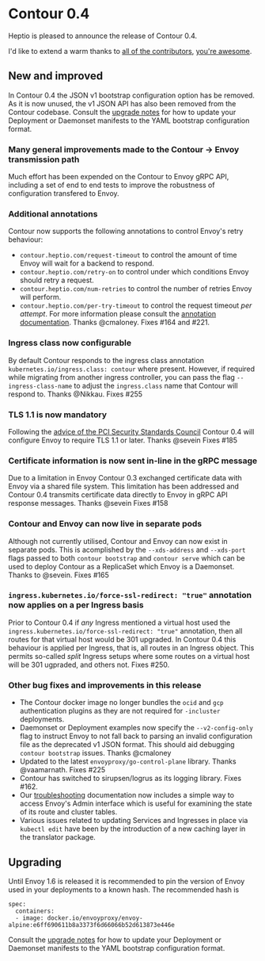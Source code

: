 # Contour 0.4

Heptio is pleased to announce the release of Contour 0.4.

I'd like to extend a warm thanks to [all of the contributors][6], [you're awesome][7].

## New and improved

In Contour 0.4 the JSON v1 bootstrap configuration option has be removed.
As it is now unused, the v1 JSON API has also been removed from the Contour codebase.
Consult the [upgrade notes][0] for how to update your Deployment or Daemonset manifests to the YAML bootstrap configuration format.

### Many general improvements made to the Contour -> Envoy transmission path

Much effort has been expended on the Contour to Envoy gRPC API, including a set of end to end tests to improve the robustness of configuration transfered to Envoy.

### Additional annotations

Contour now supports the following annotations to control Envoy's retry behaviour:
- `contour.heptio.com/request-timeout` to control the amount of time Envoy will wait for a backend to respond.
- `contour.heptio.com/retry-on` to control under which conditions Envoy should retry a request.
- `contour.heptio.com/num-retries` to control the number of retries Envoy will perform.
- `contour.heptio.com/per-try-timeout` to control the request timeout _per attempt_.
For more information please consult the [annotation documentation][4].
Thanks @cmaloney.
Fixes #164 and #221.

### Ingress class now configurable

By default Contour responds to the ingress class annotation `kubernetes.io/ingress.class: contour` where present.
However, if required while migrating from another ingress controller, you can pass the flag `--ingress-class-name` to adjust the `ingress.class` name that Contour will respond to.
Thanks @Nikkau.
Fixes #255

### TLS 1.1 is now mandatory

Following the [advice of the PCI Security Standards Council][5] Contour 0.4 will configure Envoy to require TLS 1.1 or later.
Thanks @sevein
Fixes #185

### Certificate information is now sent in-line in the gRPC message

Due to a limitation in Envoy Contour 0.3 exchanged certificate data with Envoy via a shared file system.
This limitation has been addressed and Contour 0.4 transmits certificate data directly to Envoy in gRPC API response messages. 
Thanks @sevein
Fixes #158

### Contour and Envoy can now live in separate pods

Although not currently utilised, Contour and Envoy can now exist in separate pods.
This is acomplished by the `--xds-address` and `--xds-port` flags passed to both `contour bootstrap` and `contour serve` which can be used to deploy Contour as a ReplicaSet which Envoy is a Daemonset. Thanks to @sevein. Fixes #165

### `ingress.kubernetes.io/force-ssl-redirect: "true"` annotation now applies on a per Ingress basis

Prior to Contour 0.4 if _any_ Ingress mentioned a virtual host used the `ingress.kubernetes.io/force-ssl-redirect: "true"` annotation, then all routes for that virtual host would be 301 upgraded.
In Contour 0.4 this behaviour is applied per Ingress, that is, all routes in an Ingress object.
This permits so-called _split_ Ingress setups where some routes on a virtual host will be 301 ugpraded, and others not. 
Fixes #250.

### Other bug fixes and improvements in this release

- The Contour docker image no longer bundles the `ocid` and `gcp` authentication plugins as they are not required for `-incluster` deployments.
- Daemonset or Deployment examples now specify the `--v2-config-only` flag to instruct Envoy to not fall back to parsing an invalid configuration file as the deprecated v1 JSON format. This should aid debugging `contour bootstrap` issues. Thanks @cmaloney
- Updated to the latest `envoyproxy/go-control-plane` library. Thanks @vaamarnath. Fixes #225
- Contour has switched to sirupsen/logrus as its logging library. Fixes #162.
- Our [troubleshooting][3] documentation now includes a simple way to access Envoy's Admin interface which is useful for examining the state of its route and cluster tables.
- Various issues related to updating Services and Ingresses in place via `kubectl edit` have been by the introduction of a new caching layer in the translator package. 

## Upgrading

Until Envoy 1.6 is released it is recommended to pin the version of Envoy used in your deployments to a known hash.
The recommended hash is
```
spec:
  containers:
  - image: docker.io/envoyproxy/envoy-alpine:e6ff690611b8a3373f6d66066b52d613873e446e
```
Consult the [upgrade notes][0] for how to update your Deployment or Daemonset manifests to the YAML bootstrap configuration format.

[0]: docs/upgrade.md
[1]: https://kubernetes.io/docs/concepts/services-networking/ingress/#tls
[2]: docs/tls.md
[3]: docs/troubleshooting.md
[4]: annotations.md
[5]: https://blog.pcisecuritystandards.org/are-you-ready-for-30-june-2018-sayin-goodbye-to-ssl-early-tls
[6]: https://github.com/heptio/contour/graphs/contributors
[7]: https://www.ephemera-inc.com/You-re-Awesome-p/6401.htm
